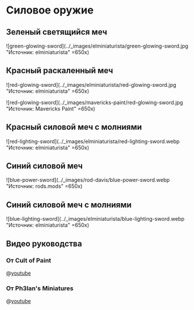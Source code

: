 # Силовое оружие

## Зеленый светящийся меч

![green-glowing-sword](../_images/elminiaturista/green-glowing-sword.jpg "Источник: elminiaturista" =650x)

## Красный раскаленный меч

![red-glowing-sword](../_images/elminiaturista/red-glowing-sword.jpg "Источник: elminiaturista" =650x)

![red-glowing-sword](../_images/mavericks-paint/red-glowing-sword.jpg "Источник: Mavericks Paint" =650x)

## Красный силовой меч с молниями

![red-lighting-sword](../_images/elminiaturista/red-lighting-sword.webp "Источник: elminiaturista" =650x)

## Синий силовой меч

![blue-power-sword](../_images/rod-davis/blue-power-sword.webp "Источник: rods.mods" =650x)

## Синий силовой меч с молниями

![blue-lighting-sword](../_images/elminiaturista/blue-lighting-sword.webp "Источник: elminiaturista" =650x)

## Видео руководства

### От Cult of Paint

@[youtube](https://youtu.be/eLQvXqy9eNU?si=IZoNlZxq51-oemjF)

### От Ph3lan's Miniatures

@[youtube](https://youtu.be/ooRXB5b5TeM?si=rgTWuqeXoHUigEYQ)
